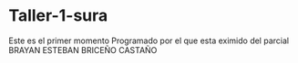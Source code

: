 # Taller-1-sura
Este es el primer momento 
Programado por el que esta eximido del parcial 
BRAYAN ESTEBAN BRICEÑO CASTAÑO

